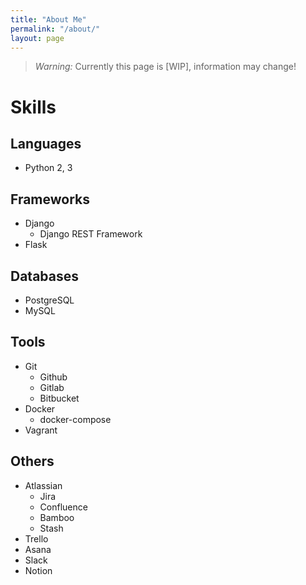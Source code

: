 ```yaml
---
title: "About Me"
permalink: "/about/"
layout: page
---
```


> *Warning:* Currently this page is [WIP], information may change!

# Skills

## Languages
- Python 2, 3

## Frameworks
- Django
    - Django REST Framework
- Flask

## Databases
- PostgreSQL
- MySQL

## Tools
- Git
    - Github
    - Gitlab
    - Bitbucket
- Docker
    - docker-compose
- Vagrant

## Others
- Atlassian
    - Jira
    - Confluence
    - Bamboo
    - Stash
- Trello
- Asana
- Slack
- Notion